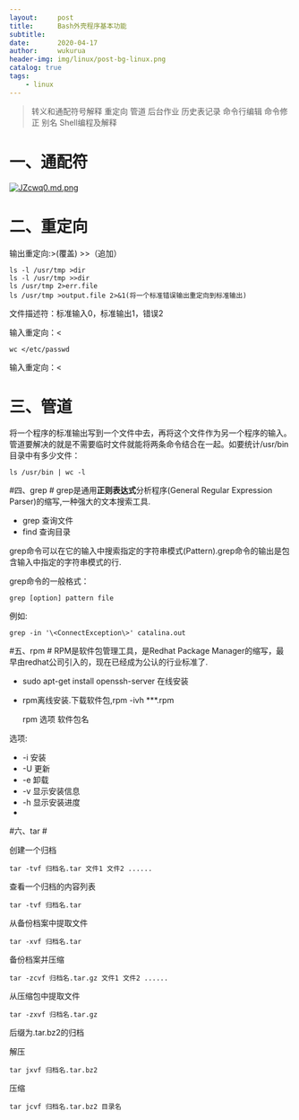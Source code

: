 ```yaml
---
layout:     post
title:      Bash外壳程序基本功能
subtitle:   
date:       2020-04-17
author:     wukurua
header-img: img/linux/post-bg-linux.png
catalog: true
tags:
    - linux
---
```


>转义和通配符号解释
>重定向
>管道
>后台作业
>历史表记录
>命令行编辑
>命令修正
>别名
>Shell编程及解释

# 一、通配符 #
[![JZcwq0.md.png](https://s1.ax1x.com/2020/04/17/JZcwq0.md.png)](https://imgchr.com/i/JZcwq0)
# 二、重定向 #
输出重定向:>(覆盖)   >>（追加）

	ls -l /usr/tmp >dir
	ls -l /usr/tmp >>dir
	ls /usr/tmp 2>err.file
	ls /usr/tmp >output.file 2>&1(将一个标准错误输出重定向到标准输出)

文件描述符：标准输入0，标准输出1，错误2

输入重定向：<

	wc </etc/passwd

输入重定向：<
# 三、管道 #
将一个程序的标准输出写到一个文件中去，再将这个文件作为另一个程序的输入。管道要解决的就是不需要临时文件就能将两条命令结合在一起。如要统计/usr/bin目录中有多少文件：

	ls /usr/bin | wc -l

#四、grep #
grep是通用**正则表达式**分析程序(General Regular Expression Parser)的缩写,一种强大的文本搜索工具.
 
- grep 查询文件
- find 查询目录

grep命令可以在它的输入中搜索指定的字符串模式(Pattern).grep命令的输出是包含输入中指定的字符串模式的行.

grep命令的一般格式：

	grep [option] pattern file

例如:

	grep -in '\<ConnectException\>' catalina.out

#五、rpm #
RPM是软件包管理工具，是Redhat Package Manager的缩写，最早由redhat公司引入的，现在已经成为公认的行业标准了.
- sudo apt-get install openssh-server 在线安装
- rpm离线安装.下载软件包,rpm -ivh ***.rpm

	rpm 选项 软件包名

选项:

- -i 安装
- -U 更新
- -e 卸载
- -v 显示安装信息
- -h 显示安装进度
- 
#六、tar #

创建一个归档

	tar -tvf 归档名.tar 文件1 文件2 ......

查看一个归档的内容列表
	
	tar -tvf 归档名.tar

从备份档案中提取文件

	tar -xvf 归档名.tar

备份档案并压缩

	tar -zcvf 归档名.tar.gz 文件1 文件2 ......

从压缩包中提取文件

	tar -zxvf 归档名.tar.gz

后缀为.tar.bz2的归档

解压

	tar jxvf 归档名.tar.bz2

压缩

	tar jcvf 归档名.tar.bz2 目录名


